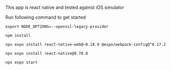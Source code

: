 This app is react native and tested against iOS simulator

Run following command to get started

```
export NODE_OPTIONS=--openssl-legacy-provider
```
```
npm install
```

```
npx expo install react-native-web@~0.18.9 @expo/webpack-config@^0.17.2
```

```
npx expo install react-native@0.70.8
```

```
npx expo start
```
